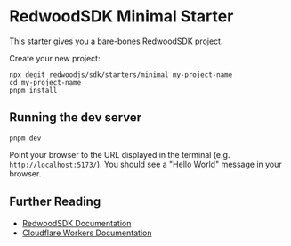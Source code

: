 # RedwoodSDK Minimal Starter

This starter gives you a bare-bones RedwoodSDK project.

Create your new project:

```shell
npx degit redwoodjs/sdk/starters/minimal my-project-name
cd my-project-name
pnpm install
```

## Running the dev server

```shell
pnpm dev
```

Point your browser to the URL displayed in the terminal (e.g. `http://localhost:5173/`). You should see a "Hello World" message in your browser.

## Further Reading

- [RedwoodSDK Documentation](https://docs.rwsdk.com/)
- [Cloudflare Workers Documentation](https://developers.cloudflare.com/workers)
